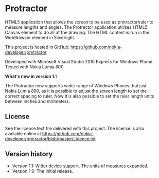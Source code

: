 Protractor
==========

HTML5 application that allows the screen to be used as protractor/ruler to
measure lengths and angles. The Protractor application utilizes HTML5 Canvas
element to do all of the drawing. The HTML content is run in the WebBrowser
element in Silverlight.

This project is hosted in GitHub: https://github.com/nokia-developer/protractor

Developed with Microsoft Visual Studio 2010 Express for Windows Phone. Tested
with Nokia Lumia 800.

**What's new in version 1.1**

The Protractor now supports wider range of Windows Phones that just Nokia Lumia
800, as it is possible to adjust the screen length to set the correct spacing to
ruler. Now it is also possible to set the ruler length units between inches and
millimeters.


License
--------------------------------------------------------------------------------

See the license text file delivered with this project. The license is also
available online at
https://github.com/nokia-developer/protractor/blob/master/Licence.txt


Version history
--------------------------------------------------------------------------------

* Version 1.1: Wider device support. The units of measures expanded.
* Version 1.0: The initial release.
